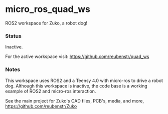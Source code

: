 # micro_ros_quad_ws
ROS2 workspace for Zuko, a robot dog! 

### Status

Inactive.

For the active workspace visit: https://github.com/reubenstr/quad_ws

### Notes

This workspace uses ROS2 and a Teensy 4.0 with micro-ros to drive a robot dog. Although this workspace is inactive, the code base is a working example of ROS2 and micro-ros interaction.

See the main project for Zuko's CAD files, PCB's, media, and more, https://github.com/reubenstr/Zuko 
